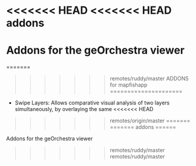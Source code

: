 <<<<<<< HEAD
<<<<<<< HEAD
addons
======

Addons for the geOrchestra viewer
=======
=======
>>>>>>> remotes/ruddy/master
ADDONS for mapfishapp
=====================

* Swipe Layers: Allows comparative visual analysis of two layers simultaneously, by overlaying the same
<<<<<<< HEAD
>>>>>>> remotes/origin/master
=======
=======
addons
======

Addons for the geOrchestra viewer
>>>>>>> remotes/ruddy/master
>>>>>>> remotes/ruddy/master
